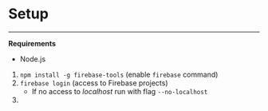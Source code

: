 # Setup
___
**Requirements**
- Node.js

1. `npm install -g firebase-tools` (enable `firebase` command)
2. `firebase login` (access to Firebase projects)
	- If no access to *localhost* run with flag `--no-localhost` 
3. 